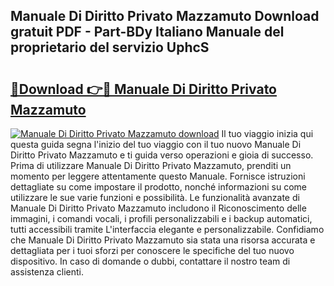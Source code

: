 ## Manuale Di Diritto Privato Mazzamuto Download gratuit PDF - Part-BDy Italiano Manuale del proprietario del servizio UphcS

# <h2><a href="http://dfbvhk.blite.top/?on=Manuale+Di+Diritto+Privato+Mazzamuto">🔗Download 👉🔴 Manuale Di Diritto Privato Mazzamuto</a></h2>

[![Manuale Di Diritto Privato Mazzamuto download](https://i.imgur.com/lujVjoI.png)](http://dfbvhk.blite.top/?on=Manuale+Di+Diritto+Privato+Mazzamuto)
Il tuo viaggio inizia qui questa guida segna l'inizio del tuo viaggio con il tuo nuovo Manuale Di Diritto Privato Mazzamuto e ti guida verso operazioni e gioia di successo. Prima di utilizzare Manuale Di Diritto Privato Mazzamuto, prenditi un momento per leggere attentamente questo Manuale. Fornisce istruzioni dettagliate su come impostare il prodotto, nonché informazioni su come utilizzare le sue varie funzioni e possibilità. Le funzionalità avanzate di Manuale Di Diritto Privato Mazzamuto includono il Riconoscimento delle immagini, i comandi vocali, i profili personalizzabili e i backup automatici, tutti accessibili tramite L'interfaccia elegante e personalizzabile. Confidiamo che Manuale Di Diritto Privato Mazzamuto sia stata una risorsa accurata e dettagliata per i tuoi sforzi per conoscere le specifiche del tuo nuovo dispositivo. In caso di domande o dubbi, contattare il nostro team di assistenza clienti.
